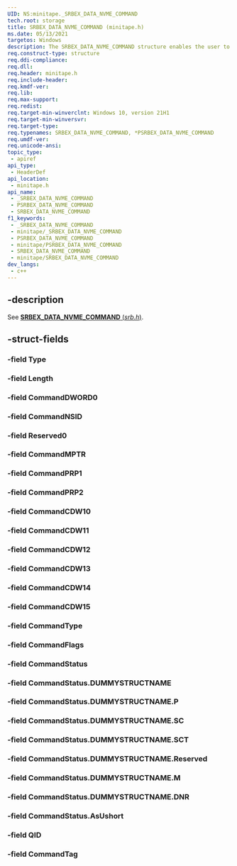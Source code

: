 ```yaml
---
UID: NS:minitape._SRBEX_DATA_NVME_COMMAND
tech.root: storage
title: SRBEX_DATA_NVME_COMMAND (minitape.h)
ms.date: 05/13/2021
targetos: Windows
description: The SRBEX_DATA_NVME_COMMAND structure enables the user to frame and issue a command in NVMe format.
req.construct-type: structure
req.ddi-compliance: 
req.dll: 
req.header: minitape.h
req.include-header: 
req.kmdf-ver: 
req.lib: 
req.max-support: 
req.redist: 
req.target-min-winverclnt: Windows 10, version 21H1
req.target-min-winversvr: 
req.target-type: 
req.typenames: SRBEX_DATA_NVME_COMMAND, *PSRBEX_DATA_NVME_COMMAND
req.umdf-ver: 
req.unicode-ansi: 
topic_type:
 - apiref
api_type:
 - HeaderDef
api_location:
 - minitape.h
api_name:
 - _SRBEX_DATA_NVME_COMMAND
 - PSRBEX_DATA_NVME_COMMAND
 - SRBEX_DATA_NVME_COMMAND
f1_keywords:
 - _SRBEX_DATA_NVME_COMMAND
 - minitape/_SRBEX_DATA_NVME_COMMAND
 - PSRBEX_DATA_NVME_COMMAND
 - minitape/PSRBEX_DATA_NVME_COMMAND
 - SRBEX_DATA_NVME_COMMAND
 - minitape/SRBEX_DATA_NVME_COMMAND
dev_langs:
 - c++
---
```


## -description

See [**SRBEX_DATA_NVME_COMMAND** (*srb.h*)](../srb/ns-srb-srbex_data_nvme_command.md).

## -struct-fields

### -field Type

### -field Length

### -field CommandDWORD0

### -field CommandNSID

### -field Reserved0

### -field CommandMPTR

### -field CommandPRP1

### -field CommandPRP2

### -field CommandCDW10

### -field CommandCDW11

### -field CommandCDW12

### -field CommandCDW13

### -field CommandCDW14

### -field CommandCDW15

### -field CommandType

### -field CommandFlags

### -field CommandStatus

### -field CommandStatus.DUMMYSTRUCTNAME

### -field CommandStatus.DUMMYSTRUCTNAME.P

### -field CommandStatus.DUMMYSTRUCTNAME.SC

### -field CommandStatus.DUMMYSTRUCTNAME.SCT

### -field CommandStatus.DUMMYSTRUCTNAME.Reserved

### -field CommandStatus.DUMMYSTRUCTNAME.M

### -field CommandStatus.DUMMYSTRUCTNAME.DNR

### -field CommandStatus.AsUshort

### -field QID

### -field CommandTag
